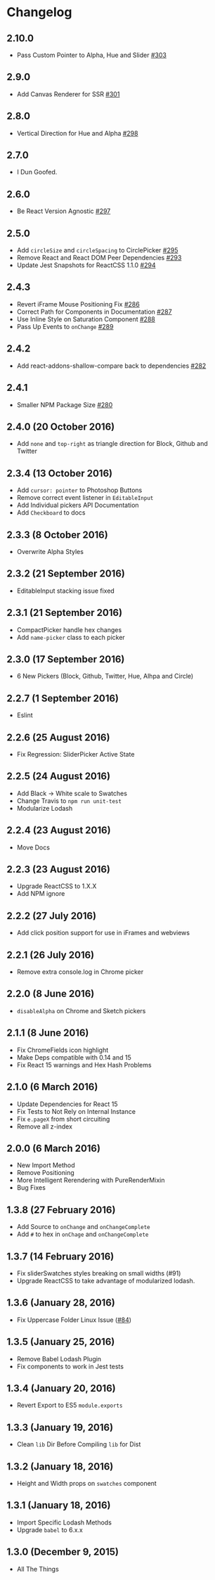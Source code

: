 # Changelog

## 2.10.0

- Pass Custom Pointer to Alpha, Hue and Slider [#303](https://github.com/casesandberg/react-color/pull/303)

## 2.9.0

- Add Canvas Renderer for SSR [#301](https://github.com/casesandberg/react-color/pull/301)

## 2.8.0

- Vertical Direction for Hue and Alpha [#298](https://github.com/casesandberg/react-color/pull/298)

## 2.7.0

- I Dun Goofed.

## 2.6.0

- Be React Version Agnostic [#297](https://github.com/casesandberg/react-color/pull/297)

## 2.5.0

- Add `circleSize` and `circleSpacing` to CirclePicker [#295](https://github.com/casesandberg/react-color/pull/295)
- Remove React and React DOM Peer Dependencies [#293](https://github.com/casesandberg/react-color/pull/293)
- Update Jest Snapshots for ReactCSS 1.1.0 [#294](https://github.com/casesandberg/react-color/pull/294)

## 2.4.3

- Revert iFrame Mouse Positioning Fix [#286](https://github.com/casesandberg/react-color/pull/286)
- Correct Path for Components in Documentation [#287](https://github.com/casesandberg/react-color/pull/287)
- Use Inline Style on Saturation Component [#288](https://github.com/casesandberg/react-color/pull/288)
- Pass Up Events to `onChange` [#289](https://github.com/casesandberg/react-color/pull/289)

## 2.4.2

- Add react-addons-shallow-compare back to dependencies [#282](https://github.com/casesandberg/react-color/pull/282)

## 2.4.1

- Smaller NPM Package Size [#280](https://github.com/casesandberg/react-color/pull/280)

## 2.4.0 (20 October 2016)

- Add `none` and `top-right` as triangle direction for Block, Github and Twitter

## 2.3.4 (13 October 2016)

- Add `cursor: pointer` to Photoshop Buttons
- Remove correct event listener in `EditableInput`
- Add Individual pickers API Documentation
- Add `Checkboard` to docs

## 2.3.3 (8 October 2016)

- Overwrite Alpha Styles

## 2.3.2 (21 September 2016)

- EditableInput stacking issue fixed

## 2.3.1 (21 September 2016)

- CompactPicker handle hex changes
- Add `name-picker` class to each picker

## 2.3.0 (17 September 2016)

- 6 New Pickers (Block, Github, Twitter, Hue, Alhpa and Circle)

## 2.2.7 (1 September 2016)

- Eslint

## 2.2.6 (25 August 2016)

- Fix Regression: SliderPicker Active State

## 2.2.5 (24 August 2016)

- Add Black -> White scale to Swatches
- Change Travis to `npm run unit-test`
- Modularize Lodash


## 2.2.4 (23 August 2016)

- Move Docs

## 2.2.3 (23 August 2016)

- Upgrade ReactCSS to 1.X.X
- Add NPM ignore

## 2.2.2 (27 July 2016)

- Add click position support for use in iFrames and webviews

## 2.2.1 (26 July 2016)

- Remove extra console.log in Chrome picker

## 2.2.0 (8 June 2016)

- `disableAlpha` on Chrome and Sketch pickers

## 2.1.1 (8 June 2016)

- Fix ChromeFields icon highlight
- Make Deps compatible with 0.14 and 15
- Fix React 15 warnings and Hex Hash Problems

## 2.1.0 (6 March 2016)

- Update Dependencies for React 15
- Fix Tests to Not Rely on Internal Instance
- Fix `e.pageX` from short circuiting
- Remove all z-index

## 2.0.0 (6 March 2016)

- New Import Method
- Remove Positioning
- More Intelligent Rerendering with PureRenderMixin
- Bug Fixes

## 1.3.8 (27 February 2016)

- Add Source to `onChange` and `onChangeComplete`
- Add `#` to hex in `onChage` and `onChangeComplete`

## 1.3.7 (14 February 2016)

- Fix sliderSwatches styles breaking on small widths (#91)
- Upgrade ReactCSS to take advantage of modularized lodash.

## 1.3.6 (January 28, 2016)

- Fix Uppercase Folder Linux Issue ([#84](https://github.com/casesandberg/react-color/issues/84))

## 1.3.5 (January 25, 2016)

- Remove Babel Lodash Plugin
- Fix components to work in Jest tests

## 1.3.4 (January 20, 2016)

- Revert Export to ES5 `module.exports`

## 1.3.3 (January 19, 2016)

- Clean `lib` Dir Before Compiling `lib` for Dist

## 1.3.2 (January 18, 2016)

- Height and Width props on `swatches` component

## 1.3.1 (January 18, 2016)

- Import Specific Lodash Methods
- Upgrade `babel` to 6.x.x


## 1.3.0 (December 9, 2015)

- All The Things
